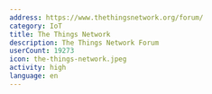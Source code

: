 ```yaml
---
address: https://www.thethingsnetwork.org/forum/
category: IoT
title: The Things Network
description: The Things Network Forum
userCount: 19273
icon: the-things-network.jpeg
activity: high
language: en
---
```

